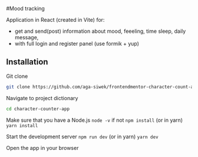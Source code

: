 #Mood tracking

Application in React (created in Vite) for:
- get and send(post) information about mood, feeeling, time sleep, daily message, 
- with full login and register panel (use formik + yup)

## Installation

Git clone

```bash
git clone https://github.com/aga-siwek/frontendmentor-character-count-app
```
Navigate to project dictionary
```bash
cd character-counter-app
```
Make sure that you have a Node.js
```node -v```
if not
```npm install```
(or in yarn)
```yarn install```

Start the development server
```npm run dev```
(or in yarn)
```yarn dev```

Open the app in your browser